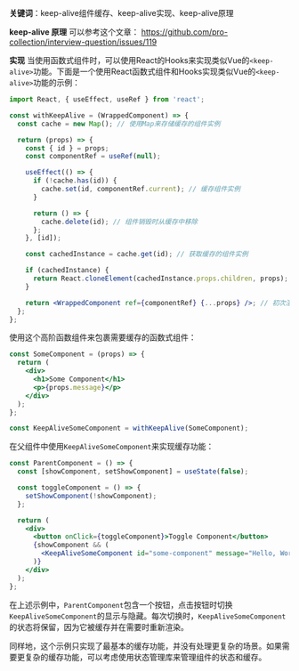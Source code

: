 **关键词**：keep-alive组件缓存、keep-alive实现、keep-alive原理

**keep-alive 原理**
可以参考这个文章： https://github.com/pro-collection/interview-question/issues/119


**实现**
当使用函数式组件时，可以使用React的Hooks来实现类似Vue的`<keep-alive>`功能。下面是一个使用React函数式组件和Hooks实现类似Vue的`<keep-alive>`功能的示例：

```jsx
import React, { useEffect, useRef } from 'react';

const withKeepAlive = (WrappedComponent) => {
  const cache = new Map(); // 使用Map来存储缓存的组件实例

  return (props) => {
    const { id } = props;
    const componentRef = useRef(null);

    useEffect(() => {
      if (!cache.has(id)) {
        cache.set(id, componentRef.current); // 缓存组件实例
      }

      return () => {
        cache.delete(id); // 组件销毁时从缓存中移除
      };
    }, [id]);

    const cachedInstance = cache.get(id); // 获取缓存的组件实例

    if (cachedInstance) {
      return React.cloneElement(cachedInstance.props.children, props); // 渲染缓存的组件实例的子组件
    }

    return <WrappedComponent ref={componentRef} {...props} />; // 初次渲染时渲染原始组件
  };
};
```

使用这个高阶函数组件来包裹需要缓存的函数式组件：

```jsx
const SomeComponent = (props) => {
  return (
    <div>
      <h1>Some Component</h1>
      <p>{props.message}</p>
    </div>
  );
};

const KeepAliveSomeComponent = withKeepAlive(SomeComponent);
```

在父组件中使用`KeepAliveSomeComponent`来实现缓存功能：

```jsx
const ParentComponent = () => {
  const [showComponent, setShowComponent] = useState(false);

  const toggleComponent = () => {
    setShowComponent(!showComponent);
  };

  return (
    <div>
      <button onClick={toggleComponent}>Toggle Component</button>
      {showComponent && (
        <KeepAliveSomeComponent id="some-component" message="Hello, World!" />
      )}
    </div>
  );
};
```

在上述示例中，`ParentComponent`包含一个按钮，点击按钮时切换`KeepAliveSomeComponent`的显示与隐藏。每次切换时，`KeepAliveSomeComponent`的状态将保留，因为它被缓存并在需要时重新渲染。

同样地，这个示例只实现了最基本的缓存功能，并没有处理更复杂的场景。如果需要更复杂的缓存功能，可以考虑使用状态管理库来管理组件的状态和缓存。

